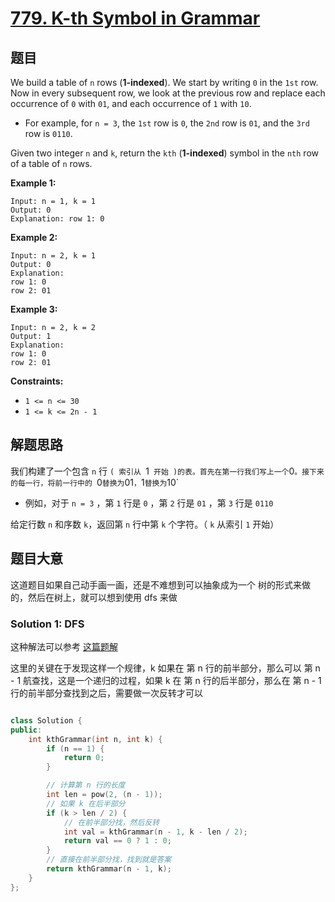 # [779. K-th Symbol in Grammar](https://leetcode.cn/problems/k-th-symbol-in-grammar/)

## 题目

We build a table of `n` rows (**1-indexed**). We start by writing `0` in the `1st` row. Now in every subsequent row, we look at the previous row and replace each occurrence of `0` with `01`, and each occurrence of `1` with `10`.

- For example, for `n = 3`, the `1st` row is `0`, the `2nd` row is `01`, and the `3rd` row is `0110`.

Given two integer `n` and `k`, return the `kth` (**1-indexed**) symbol in the `nth` row of a table of `n` rows.

 

**Example 1:**

```
Input: n = 1, k = 1
Output: 0
Explanation: row 1: 0
```

**Example 2:**

```
Input: n = 2, k = 1
Output: 0
Explanation: 
row 1: 0
row 2: 01
```

**Example 3:**

```
Input: n = 2, k = 2
Output: 1
Explanation: 
row 1: 0
row 2: 01
```

 

**Constraints:**

- `1 <= n <= 30`
- `1 <= k <= 2n - 1`

## 解题思路

我们构建了一个包含 `n` 行 `( 索引从 `1`  开始 )的表。首先在第一行我们写上一个 `0`。接下来的每一行，将前一行中的 `0` 替换为 `01`，`1` 替换为 `10`

- 例如，对于 `n = 3` ，第 `1` 行是 `0` ，第 `2` 行是 `01` ，第 `3` 行是 `0110`

给定行数 `n` 和序数 `k`，返回第 `n` 行中第 `k` 个字符。（ `k` 从索引 `1` 开始）

## 题目大意

这道题目如果自己动手画一画，还是不难想到可以抽象成为一个 树的形式来做的，然后在树上，就可以想到使用 dfs 来做

### Solution 1: DFS

这种解法可以参考 [这篇题解](https://leetcode.cn/problems/k-th-symbol-in-grammar/solution/zhao-gui-lu-hou-ban-bu-fen-shi-qian-ban-wahnd/)

这里的关键在于发现这样一个规律，k 如果在 第 n 行的前半部分，那么可以 第 n - 1 航查找，这是一个递归的过程，如果 k 在 第 n 行的后半部分，那么在 第 n - 1 行的前半部分查找到之后，需要做一次反转才可以

````c++

class Solution {
public:
    int kthGrammar(int n, int k) {
        if (n == 1) {
            return 0;
        }

        // 计算第 n 行的长度
        int len = pow(2, (n - 1));
        // 如果 k 在后半部分
        if (k > len / 2) {
            // 在前半部分找，然后反转
            int val = kthGrammar(n - 1, k - len / 2);
            return val == 0 ? 1 : 0;
        }
        // 直接在前半部分找，找到就是答案
        return kthGrammar(n - 1, k);
    }
};
````

